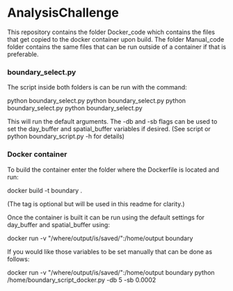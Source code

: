 # AnalysisChallenge

This repository contains the folder Docker\_code which contains the files that get copied to the docker container upon build.  The folder Manual\_code folder contains the same files that can be run outside of a container if that is preferable.

### boundary_select.py

The script inside both folders is can be run with the command:

 python boundary_select.py
  python boundary_select.py 
   python boundary_select.py
    python boundary_select.py

This will run the default arguments.  The -db and -sb flags can be used to set the day\_buffer and spatial\_buffer variables if desired.  (See script or python boundary_script.py -h for details)

### Docker container

To build the container enter the folder where the Dockerfile is located and run:

docker build -t boundary .

(The tag is optional but will be used in this readme for clarity.)

Once the container is built it can be run using the default settings for day\_buffer and spatial\_buffer using:

docker run -v "/where/output/is/saved/":/home/output boundary

If you would like those variables to be set manually that can be done as follows:

docker run -v "/where/output/is/saved/":/home/output boundary python /home/boundary\_script\_docker.py -db 5 -sb 0.0002
